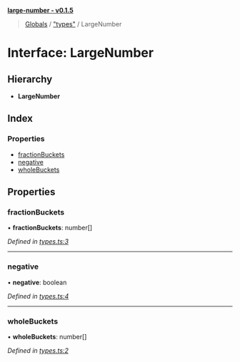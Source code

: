 **[large-number - v0.1.5](../README.md)**

> [Globals](../globals.md) / ["types"](../modules/_types_.md) / LargeNumber

# Interface: LargeNumber

## Hierarchy

* **LargeNumber**

## Index

### Properties

* [fractionBuckets](_types_.largenumber.md#fractionbuckets)
* [negative](_types_.largenumber.md#negative)
* [wholeBuckets](_types_.largenumber.md#wholebuckets)

## Properties

### fractionBuckets

•  **fractionBuckets**: number[]

*Defined in [types.ts:3](https://github.com/zimmed/large-number/blob/6505d78/src/types.ts#L3)*

___

### negative

•  **negative**: boolean

*Defined in [types.ts:4](https://github.com/zimmed/large-number/blob/6505d78/src/types.ts#L4)*

___

### wholeBuckets

•  **wholeBuckets**: number[]

*Defined in [types.ts:2](https://github.com/zimmed/large-number/blob/6505d78/src/types.ts#L2)*
